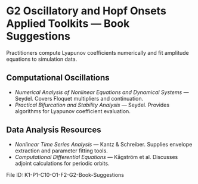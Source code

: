 # G2 Oscillatory and Hopf Onsets Applied Toolkits — Book Suggestions

Practitioners compute Lyapunov coefficients numerically and fit amplitude equations to simulation data.

## Computational Oscillations
* *Numerical Analysis of Nonlinear Equations and Dynamical Systems* — Seydel. Covers Floquet multipliers and continuation.
* *Practical Bifurcation and Stability Analysis* — Seydel. Provides algorithms for Lyapunov coefficient evaluation.
## Data Analysis Resources
* *Nonlinear Time Series Analysis* — Kantz & Schreiber. Supplies envelope extraction and parameter fitting tools.
* *Computational Differential Equations* — Kågström et al. Discusses adjoint calculations for periodic orbits.

File ID: K1-P1-C10-O1-F2-G2-Book-Suggestions

